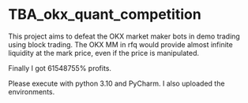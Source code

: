 # TBA_okx_quant_competition
This project aims to defeat the OKX market maker bots in demo trading using block trading.
The OKX MM in rfq would provide almost infinite liquidity at the mark price, even if the price is manipulated.

Finally I got 61548755% profits.

Please execute with python 3.10 and PyCharm.
I also uploaded the environments.
